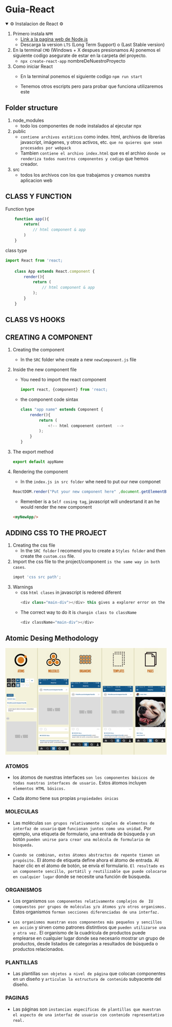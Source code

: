 # Guia-React

<details open>
<summary>⚙️ Instalacion de React ⚙️</summary>

1. Primero instala ```NPM```
   - [Link a la pagina web de Node.js](https://nodejs.org/es/) 
   - Descarga la version ```LTS``` (Long Term Support) o (Last Stable version)
2. En la terminal ```CMD``` (Windows + X despues presionamos A) ponemos el siguiente codigo asegurate de estar en la carpeta del proyecto.
    - ```npx create-react-app``` nombreDeNuestroProyecto
3. Como iniciar React
    - En la terminal ponemos el siguiente codigo
    ```npm run start```

    - Tenemos otros escripts pero para probar que funciona utilizaremos este 

</details>

## Folder structure
1. node_modules
   - todo los componentes de node instalados al ejecutar npx 
2. public
   - ```contiene archivos estáticos``` como index. html, archivos de librerías javascript, imágenes, y otros activos, etc. ```que no quieres que sean procesados por webpack```
   - Tambien ```contiene el archivo index.html``` que es el archivo ```donde se renderiza todos nuestros componentes y codigo``` que hemos creador.
3. src 
   - todos los archivos con los que trabajamos y creamos nuestra aplicacion web

## CLASS Y FUNCTION

Function type
```javascript
    function app(){
        return(
            // html component & app 
        )
    }
```
class type 
```javascript
import React from 'react;

    class App extends React.component {
        render(){
            return (
                // html component & app 
            );
        }
    }
```
## CLASS VS HOOKS

## CREATING A COMPONENT 
 1. Creating the component
      - In the ```SRC``` folder whe create a new ```newComponent.js``` file 
 2. Inside the new component file
    - You need to import the react component
        ```javascript
        import react, {component} from 'react;
        ```
    - the component code sintax 
        ```javascript
        class "app name" extends Component {
            render(){
                return (
                    <!-- html compoenent content  -->
                );
            }
        }
        ```
        
 3. The export method
    ```javascript 
    export default appName
    ```
4. Rendering the component
   - In the ```index.js in src folder``` whe need to put our new componet 
    ```javascript 
    ReactDOM.render("Put your new component here" ,document.getElementById('root));
    ```
    - Remenber is a ```Self cosing tag```, javascript will undesrtand it an he would render the new component
    ```html 
    <myNewApp/>
    ```
## ADDING CSS TO THE PROJECT
1. Creating the css file
   - In the ```SRC folder``` I recomend you to create a ```Styles folder``` and then create the ```custom.css``` file.
2. Import the css file to the project/component ```is the same way in both cases```.
   ```javascript 
   impot 'css src path';
   ```
3. Warnings
   - css ```html clases``` in javascript is redered diferent
        ```javascript 
        <div class="main-div"></div> this gives a explorer error on the console
        ```
    - The correct way to do it is ```changin class to className```
        ```javascript
        <div className="main-div"></div>
        ```
## Atomic Desing Methodology
![atomic desing image example](assets/AtomicDesingReact.png)

###  ATOMOS
- los átomos de nuestras interfaces ```son los componentes básicos de todas nuestras interfaces de usuario.``` Estos átomos incluyen ```elementos HTML básicos.```


- Cada átomo tiene sus propias ```propiedades únicas```

### MOLECULAS
- Las moléculas ```son grupos relativamente simples de elementos de interfaz de usuario``` que ```funcionan juntos como una unidad.``` Por ejemplo, una etiqueta de formulario, una entrada de búsqueda y un botón ```pueden unirse para crear una molécula de formulario de búsqueda.```
  
- ```Cuando se combinan, estos átomos abstractos de repente tienen un propósito.``` El átomo de etiqueta define ahora el átomo de entrada. Al hacer clic en el átomo de botón, se envía el formulario. ```El resultado es un componente sencillo, portátil y reutilizable que puede colocarse en cualquier lugar``` donde se necesite una función de búsqueda.
  
### ORGANISMOS
- Los organismos ```son componentes relativamente complejos de  IU compuestos por grupos de moléculas y/o átomos y/o otros organismos.``` Estos organismos ```forman secciones diferenciadas de una interfaz.```

- ```Los organismos muestran esos componentes más pequeños y sencillos en acción``` y sirven como patrones distintivos que ```pueden utilizarse una y otra vez.``` El organismo de la cuadrícula de productos puede emplearse en cualquier lugar donde sea necesario mostrar un grupo de productos, desde listados de categorías a resultados de búsqueda o productos relacionados.

### PLANTILLAS
- Las plantillas ```son objetos a nivel de página``` que colocan componentes en un diseño y ```articulan la estructura de contenido``` subyacente del diseño.

### PAGINAS
- Las páginas son ```instancias específicas de plantillas que muestran el aspecto de una interfaz de usuario con contenido representativo real.```